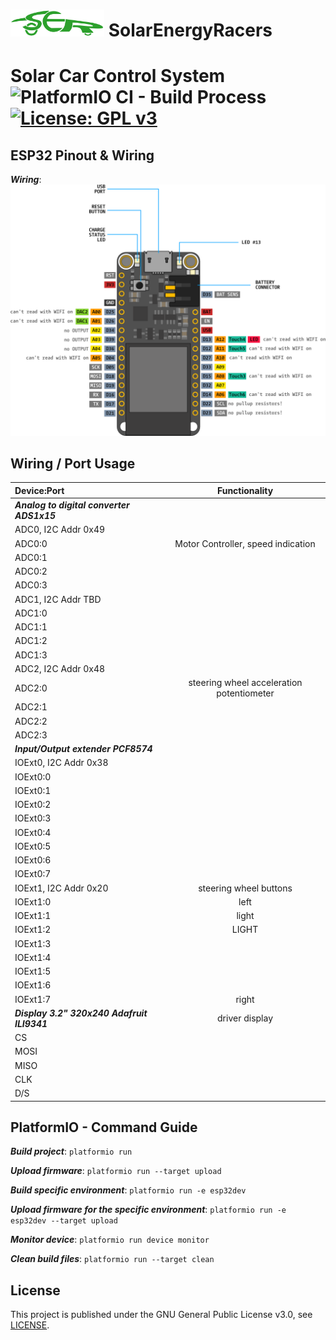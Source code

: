 # <img src="media/logo/logo_green.svg" alt="SER Logo" width="150"/> SolarEnergyRacers
# Solar Car Control System ![PlatformIO CI - Build Process](https://github.com/SolarEnergyRacers/solar_car_control_system/workflows/PlatformIO%20CI%20-%20Build%20Process/badge.svg?branch=master) [![License: GPL v3](https://img.shields.io/badge/License-GPLv3-blue.svg)](https://www.gnu.org/licenses/gpl-3.0)

## ESP32 Pinout & Wiring

***Wiring***:
![Alt text](media/Adafruit-HUZZAH32-Feather-pinout.png "ESP32 Pinout")


## Wiring / Port Usage

| Device:Port    | Functionality |
| :------------- | :-----------: |
| ***Analog to digital converter ADS1x15***  |  |
| ADC0, I2C Addr 0x49 |  |
| ADC0:0 | Motor Controller, speed indication |
| ADC0:1 |  |
| ADC0:2 |  |
| ADC0:3 |  |
| ADC1, I2C Addr TBD |  |
| ADC1:0 |  |
| ADC1:1 |  |
| ADC1:2 |  |
| ADC1:3 |  |
| ADC2, I2C Addr 0x48 |  |
| ADC2:0 | steering wheel acceleration potentiometer |
| ADC2:1 |  |
| ADC2:2 |  |
| ADC2:3 |  |
| ***Input/Output extender PCF8574***  |  |
| IOExt0, I2C Addr 0x38 |   |
| IOExt0:0 |  |
| IOExt0:1 |  |
| IOExt0:2 |  |
| IOExt0:3 |  |
| IOExt0:4 |  |
| IOExt0:5 |  |
| IOExt0:6 |  |
| IOExt0:7 |  |
| IOExt1, I2C Addr 0x20 | steering wheel buttons  |
| IOExt1:0 | left |
| IOExt1:1 | light |
| IOExt1:2 | LIGHT |
| IOExt1:3 |  |
| IOExt1:4 |  |
| IOExt1:5 |  |
| IOExt1:6 |  |
| IOExt1:7 | right |
| ***Display 3.2" 320x240 Adafruit ILI9341*** | driver display |
| CS  | |
| MOSI| |
| MISO| |
| CLK | |
| D/S | |

## PlatformIO - Command Guide

***Build project***: `platformio run`

***Upload firmware***: `platformio run --target upload`

***Build specific environment***: `platformio run -e esp32dev`

***Upload firmware for the specific environment***: `platformio run -e esp32dev --target upload`

***Monitor device***: `platformio run device monitor`

***Clean build files***: `platformio run --target clean`

## License

This project is published under the GNU General Public License v3.0, see [LICENSE](LICENSE).
